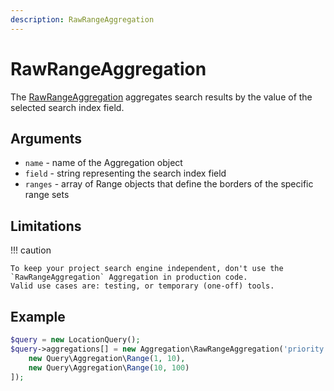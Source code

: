 ```yaml
---
description: RawRangeAggregation
---
```


# RawRangeAggregation

The [RawRangeAggregation](../../api/php_api/php_api_reference/classes/Ibexa-Contracts-Core-Repository-Values-Content-Query-Aggregation-RawRangeAggregation.html) aggregates search results by the value of the selected search index field.

## Arguments

- `name` - name of the Aggregation object
- `field` - string representing the search index field
- `ranges` - array of Range objects that define the borders of the specific range sets

## Limitations

!!! caution

    To keep your project search engine independent, don't use the `RawRangeAggregation` Aggregation in production code.
    Valid use cases are: testing, or temporary (one-off) tools.

## Example

``` php
$query = new LocationQuery();
$query->aggregations[] = new Aggregation\RawRangeAggregation('priority', 'priority_id', [
    new Query\Aggregation\Range(1, 10),
    new Query\Aggregation\Range(10, 100)
]);
```
